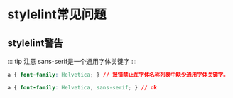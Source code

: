 # stylelint常见问题

## stylelint警告
::: tip 注意
sans-serif是一个通用字体关键字
:::
```css
a { font-family: Helvetica; } // 报错禁止在字体名称列表中缺少通用字体关键字。

a { font-family: Helvetica, sans-serif; } // ok
```